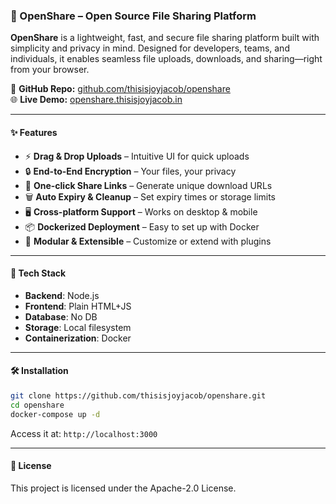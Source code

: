 ### 📂 OpenShare – Open Source File Sharing Platform

**OpenShare** is a lightweight, fast, and secure file sharing platform built with simplicity and privacy in mind. Designed for developers, teams, and individuals, it enables seamless file uploads, downloads, and sharing—right from your browser.

🔗 **GitHub Repo:** [github.com/thisisjoyjacob/openshare](https://github.com/thisisjoyjacob/openshare)  
🌐 **Live Demo:** [openshare.thisisjoyjacob.in](https://openshare.thisisjoyjacob.in)

---

#### ✨ Features

- ⚡ **Drag & Drop Uploads** – Intuitive UI for quick uploads  
- 🔒 **End-to-End Encryption** – Your files, your privacy  
- 🔗 **One-click Share Links** – Generate unique download URLs  
- 🗑️ **Auto Expiry & Cleanup** – Set expiry times or storage limits  
- 🖥️ **Cross-platform Support** – Works on desktop & mobile  
- 📦 **Dockerized Deployment** – Easy to set up with Docker  
- 🧩 **Modular & Extensible** – Customize or extend with plugins

---

#### 🚀 Tech Stack

- **Backend**: Node.js
- **Frontend**: Plain HTML+JS  
- **Database**: No DB  
- **Storage**: Local filesystem 
- **Containerization**: Docker 

---

#### 🛠️ Installation

```bash
git clone https://github.com/thisisjoyjacob/openshare.git
cd openshare
docker-compose up -d
```

Access it at: `http://localhost:3000`

---

#### 📄 License
This project is licensed under the Apache-2.0 License.​
